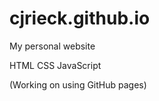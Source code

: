cjrieck.github.io
=================

My personal website

HTML
CSS
JavaScript

(Working on using GitHub pages)

